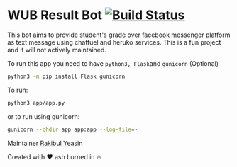 # WUB Result Bot [![Build Status](https://travis-ci.com/dreygur/wubResultBot.svg?token=eWxPbQig1xhUqhPrMFx5&branch=master)](https://travis-ci.com/dreygur/wubResultBot)

This bot aims to provide student's grade over facebook messenger platform as text message using chatfuel and heruko services.
This is a fun project and it will not actively maintained.

To run this app you need to have `python3, Flask`and `gunicorn` (Optional)
```bash
python3 -m pip install Flask gunicorn
```

To run:
```bash
python3 app/app.py
```

or to run using gunicorn:
```bash
gunicorn --chdir app app:app --log-file=-
```

Maintainer [Rakibul Yeasin](https://www.facebook.com/dreygur)

Created with :heart: ash burned in :fire:
